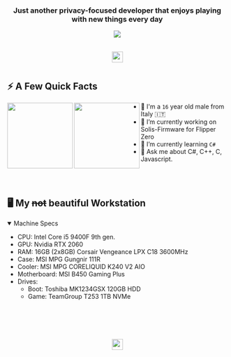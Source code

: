 <!--
Welcome to my readme source! Glad you made it here. This was a lot of "fun" to write haha. 
-->  

<h3 align="center">Just another privacy-focused developer that enjoys playing with new things every day</h3>
<div align="center">

<!--
Active in here:
-->  
  <a href="https://steamcommunity.com/id/L3RTON" target="_blank">
    <img src="https://img.shields.io/badge/Steam-171A21?style=for-the-badge&logo=steam&logoColor=white" style="margin-bottom: 5px;"/>
  </a>

</div>
  <br>
</div>  

<div align="center">  
  <img style="margin: 10px" src="https://cdn.discordapp.com/attachments/1085349080592560169/1097954019248451635/ezgif.com-gif-maker_1.gif" height="25" />  
</div>

## ⚡️ A Few Quick Facts

<!--
This part was an absolute nightmare to figure out. Turns out that Githubs extended markdown is scuffed as hell. Left-embedded gifs break everything, so what you see below is the only way to fix it. I seem to be the only one to have even gotten that far.
-->  

<div>
<img align="left" height="150vh" src="https://media.tenor.com/tNYus4tK5dEAAAAC/anime-computer.gif">
<img align="left" height="150vh" src="https://upload.wikimedia.org/wikipedia/commons/3/3d/1_120_transparent.png">
</div>

- 👨 I'm a `16` year old male from Italy 🇮🇹
- 🔭 I’m currently working on Solis-Firmware for Flipper Zero
- 🌱 I’m currently learning `C#`
- 💬 Ask me about C#, C++, C, Javascript.

<br><br>
<!--
Lets also add a nice spec list bc why not :)
-->
## 🖥️ My <s>not</s> beautiful Workstation

<details open>
  <summary>Machine Specs</summary>

  - CPU: Intel Core i5 9400F 9th gen.
  - GPU: Nvidia RTX 2060
  - RAM: 16GB (2x8GB) Corsair Vengeance LPX C18 3600MHz
  - Case: MSI MPG Gungnir 111R
  - Cooler: MSI MPG CORELIQUID K240 V2 AIO
  - Motherboard: MSI B450 Gaming Plus
  - Drives:
    - Boot: Toshiba MK1234GSX 120GB HDD
    - Game: TeamGroup T253 1TB NVMe

</details>

<br><br><br>

<!--
Aaaaaand thats it. Very nice
-->  

<div align="center">  
  <img style="margin: 10px" src="https://cdn.discordapp.com/attachments/1085349080592560169/1097954019248451635/ezgif.com-gif-maker_1.gif" height="25" />  
</div>
